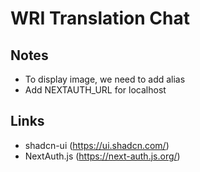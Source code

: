 # WRI Translation Chat

## Notes
- To display image, we need to add alias
- Add NEXTAUTH_URL for localhost

## Links
- shadcn-ui (https://ui.shadcn.com/)
- NextAuth.js (https://next-auth.js.org/)